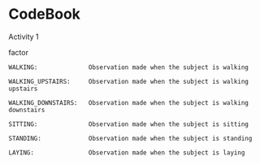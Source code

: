CodeBook
========================================================

Activity    1

factor

    WALKING:              Observation made when the subject is walking

    WALKING_UPSTAIRS:     Observation made when the subject is walking upstairs

    WALKING_DOWNSTAIRS:   Observation made when the subject is walking downstairs

    SITTING:              Observation made when the subject is sitting

    STANDING:             Observation made when the subject is standing

    LAYING:               Observation made when the subject is laying
    
